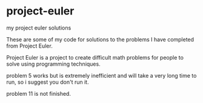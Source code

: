 # project-euler
my project euler solutions

These are some of my code for solutions to the problems I have completed from Project Euler.

Project Euler is a project to create difficult math problems for people to solve using programming techniques.

problem 5 works but is extremely inefficient and will take a very long time to run, so i suggest you don't run it.

problem 11 is not finished.
